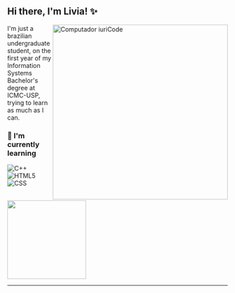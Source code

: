 ## Hi there, I'm Livia! ✨

<img src="https://raw.githubusercontent.com/MicaelliMedeiros/micaellimedeiros/master/image/computer-illustration.png" min-width="400px" max-width="400px" width="400px" align="right" alt="Computador iuriCode">

<p align="left"> 
  I'm just a brazilian undergraduate student, on the first year of my Information Systems Bachelor's degree at ICMC-USP, trying to learn as much as I can.
</p>


### 🌱 I'm currently learning
![C++](https://img.shields.io/badge/-C++-333333?style=flat&logo=C%2B%2B&logoColor=00599C)
![HTML5](https://img.shields.io/badge/-HTML5-333333?style=flat&logo=HTML5)
![CSS](https://img.shields.io/badge/-CSS-333333?style=flat&logo=CSS3&logoColor=1572B6)

<br>

<a href="https://github.com/liviafausto">
  <img height="180em" src="https://github-readme-stats.vercel.app/api?username=liviafausto&theme=dracula&show_icons=true" />
</a>

---------

<!--
<p align="left">
  How to reach me: ⤵️
</p>

💌 [gmail][gmail] **|** 
🐦 [twitter][twitter] **|** 
📷 [instagram][instagram] **|** 
💬 [linkedin][linkedin]

[gmail]: https://codedev.ga/
[twitter]: https://twitter.com/SEUTWITTER
[instagram]: https://www.instagram.com/SEUINSTAGRAM/
[linkedin]: https://www.linkedin.com/in/SEULINKEDIN/


 
Some things I might wanna use later:
👋  🦄  💼 🔭

<a href="https://github.com/liviafausto">
  <img align="center" src="https://github-readme-stats.vercel.app/api/top-langs/?username=liviafausto&theme=dracula&hide_langs_below=1" />
</a>
-->
